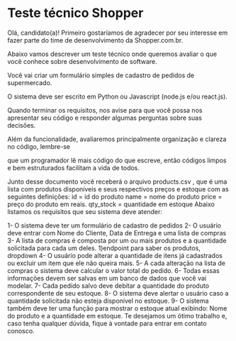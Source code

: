 # Teste técnico Shopper

Olá, candidato(a)!
Primeiro gostaríamos de agradecer por seu interesse em fazer parte do time de desenvolvimento
da Shopper.com.br.

Abaixo vamos descrever um teste técnico onde queremos avaliar o que você conhece sobre
desenvolvimento de software.

Você vai criar um formulário simples de cadastro de pedidos de supermercado. 

O sistema deve ser
escrito em Python ou Javascript (node.js e/ou react.js).

Quando terminar os requisitos, nos avise para que você possa nos apresentar seu código e
responder algumas perguntas sobre suas decisões.

Além da funcionalidade, avaliaremos principalmente organização e clareza no código, lembre-se

que um programador lê mais código do que escreve, então códigos limpos e bem estruturados
facilitam a vida de todos.

Junto desse documento você receberá o arquivo products.csv , que é uma lista com produtos
disponíveis e seus respectivos preços e estoque com as seguintes definições:
id = id do produto
name = nome do produto
price = preço do produto em reais.
qty_stock = quantidade em estoque
Abaixo listamos os requisitos que seu sistema deve atender:

1- O sistema deve ter um formulário de cadastro de pedidos
2- O usuário deve entrar com Nome do Cliente, Data de Entrega e uma lista de compras
3- A lista de compras é composta por um ou mais produtos e a quantidade solicitada para
cada um deles. 1)endpoint para saber os produtos, dropdown
4- O usuário pode alterar a quantidade de itens já cadastrados ou excluir um item que ele
não queira mais.
5- A cada alteração na lista de compras o sistema deve calcular o valor total do pedido.
6- Todas essas informações devem ser salvas em um banco de dados que você vai modelar.
7- Cada pedido salvo deve debitar a quantidade do produto correspondente de seu estoque.
8- O sistema deve alertar o usuário caso a quantidade solicitada não esteja disponível no
estoque.
9- O sistema também deve ter uma função para mostrar o estoque atual exibindo: Nome do
produto e a quantidade em estoque.
Te desejamos um ótimo trabalho e, caso tenha qualquer dúvida, fique à vontade para entrar em
contato conosco.